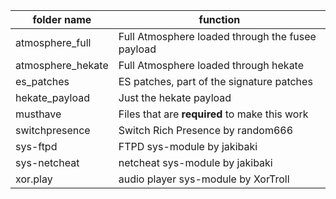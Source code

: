 folder name | function
------------|-----------
atmosphere_full | Full Atmosphere loaded through the fusee payload
atmosphere_hekate | Full Atmosphere loaded through hekate
es_patches | ES patches, part of the signature patches
hekate_payload | Just the hekate payload
musthave | Files that are **required** to make this work
switchpresence | Switch Rich Presence by random666
sys-ftpd | FTPD sys-module by jakibaki
sys-netcheat | netcheat sys-module by jakibaki
xor.play | audio player sys-module by XorTroll